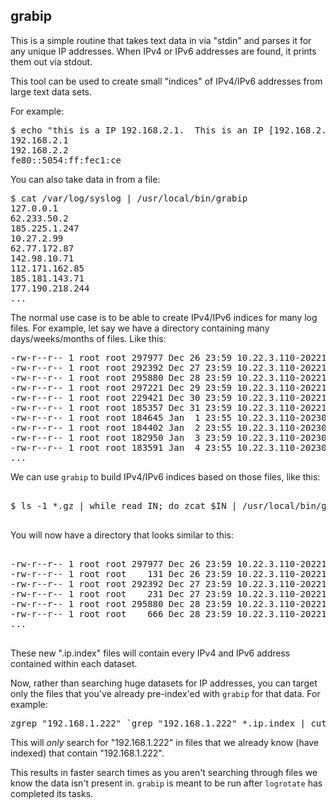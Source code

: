 
grabip
------

This is a simple routine that takes text data in via "stdin" and parses it for any unique IP addresses.  When IPv4 or IPv6 addresses are found, it prints them out via stdout.  

This tool can be used to create small "indices" of IPv4/IPv6 addresses from large text data sets.

For example:

<pre>
$ echo "this is a IP 192.168.2.1.  This is an IP [192.168.2.2].  Here's some IPv6 stuff fe80::5054:ff:fec1:ce" | /usr/local/bin/grabip
192.168.2.1
192.168.2.2
fe80::5054:ff:fec1:ce
</pre>


You can also take data in from a file: 

<pre>
$ cat /var/log/syslog | /usr/local/bin/grabip
127.0.0.1
62.233.50.2
185.225.1.247
10.27.2.99
62.77.172.87
142.98.10.71
112.171.162.85
185.181.143.71
177.190.218.244
...
</pre>

The normal use case is to be able to create IPv4/IPv6 indices for many log files.  For example,  let say
we have a directory containing many days/weeks/months of files.  Like this:

<pre>
-rw-r--r-- 1 root root 297977 Dec 26 23:59 10.22.3.110-20221226.log.gz
-rw-r--r-- 1 root root 292392 Dec 27 23:59 10.22.3.110-20221227.log.gz
-rw-r--r-- 1 root root 295880 Dec 28 23:59 10.22.3.110-20221228.log.gz
-rw-r--r-- 1 root root 297221 Dec 29 23:59 10.22.3.110-20221229.log.gz
-rw-r--r-- 1 root root 229421 Dec 30 23:59 10.22.3.110-20221230.log.gz
-rw-r--r-- 1 root root 185357 Dec 31 23:59 10.22.3.110-20221231.log.gz
-rw-r--r-- 1 root root 184645 Jan  1 23:55 10.22.3.110-20230101.log.gz
-rw-r--r-- 1 root root 184402 Jan  2 23:55 10.22.3.110-20230102.log.gz
-rw-r--r-- 1 root root 182950 Jan  3 23:59 10.22.3.110-20230103.log.gz
-rw-r--r-- 1 root root 183591 Jan  4 23:55 10.22.3.110-20230104.log.gz
...
</pre>

We can use ``grabip`` to build IPv4/IPv6 indices based on those files, like this:

<pre>

$ ls -1 *.gz | while read IN; do zcat $IN | /usr/local/bin/grabip > $IN.ip.index; done

</pre>

You will now have a directory that looks similar to this:

<pre>

-rw-r--r-- 1 root root 297977 Dec 26 23:59 10.22.3.110-20221226.log.gz
-rw-r--r-- 1 root root    131 Dec 26 23:59 10.22.3.110-20221226.log.gz.ip.index
-rw-r--r-- 1 root root 292392 Dec 27 23:59 10.22.3.110-20221227.log.gz
-rw-r--r-- 1 root root    231 Dec 27 23:59 10.22.3.110-20221227.log.gz.ip.index
-rw-r--r-- 1 root root 295880 Dec 28 23:59 10.22.3.110-20221228.log.gz
-rw-r--r-- 1 root root    666 Dec 28 23:59 10.22.3.110-20221228.log.gz.ip.index
...

</pre>

These new ".ip.index" files will contain every IPv4 and IPv6 address contained within each
dataset. 

Now, rather than searching huge datasets for IP addresses, you can target only the files that
you've already pre-index'ed with ``grabip`` for that data.  For example:

<pre>
zgrep "192.168.1.222" `grep "192.168.1.222" *.ip.index | cut -d':' -f1 | sed 's/\.ip\.index//g'`
</pre>

This will _only_ search for "192.168.1.222" in files that we already know (have indexed) that
contain "192.168.1.222".

This results in faster search times as you aren't searching through files we know the data isn't present in. ``grabip`` is meant to be run after ``logrotate`` has completed its tasks. 


